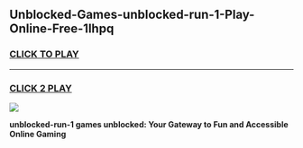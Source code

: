 
## Unblocked-Games-unblocked-run-1-Play-Online-Free-1lhpq
<h3>
<a href="https://premium76.site?title=unblocked-run-1&ref=26A">CLICK TO PLAY</a></h3>
<hr>

<h3>
<a href="https://premium76.site?title=unblocked-run-1&ref=26A">CLICK 2 PLAY</a>
  
</h3>

<a href="https://premium76.site?title=unblocked-run-1&ref=26A"><img src="https://clearcache.store/games.png"></a>


**unblocked-run-1 games unblocked: Your Gateway to Fun and Accessible Online Gaming**
